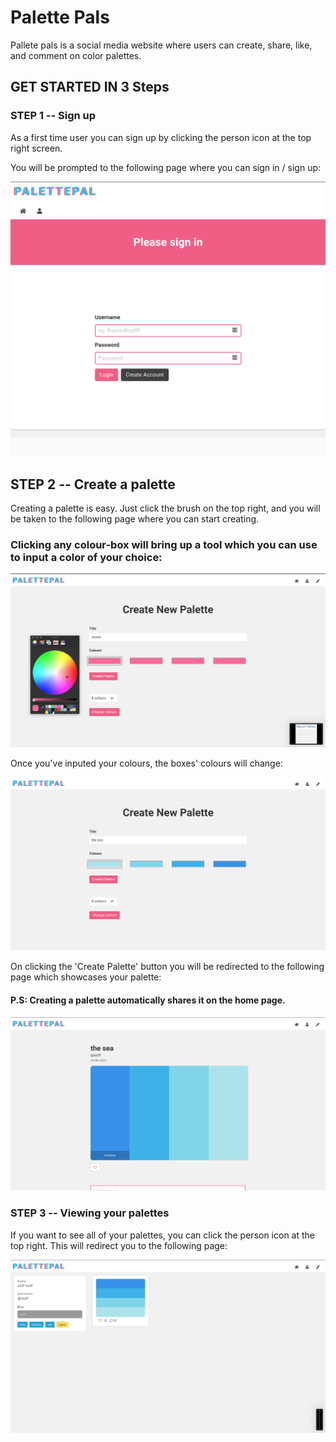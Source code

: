 # Palette Pals

Pallete pals is a social media website where users can create, share, like, and comment on color palettes.

## GET STARTED IN 3 Steps


### STEP 1 -- Sign up

As a first time user you can sign up by clicking the person icon at the top right screen. 

You will be prompted to the following page where you can sign in / sign up:

![pallete pal sign in page](./public/images/readme/signin-page.png)

## STEP 2 -- Create a palette

Creating a palette is easy. Just click the brush on the top right, and you will be taken to the following page where you can start creating.

### Clicking any colour-box will bring up a tool which you can use to input a color of your choice:

![pallete pal create palette page](./public/images/readme/create-1.png)

Once you've inputed your colours, the boxes' colours will change: 

![pallete pal create palette page](./public/images/readme/create-2.png)

On clicking the 'Create Palette' button you will be redirected to the following page which showcases your palette:

#### P.S: Creating a palette automatically shares it on the home page.

![pallete pal create palette page](./public/images/readme/show-page.png)


### STEP 3 -- Viewing your palettes

If you want to see all of your palettes, you can click the person icon at the top right. 
This will redirect you to the following page:

![pallete pal create palette page](./public/images/readme/user-page.png)

